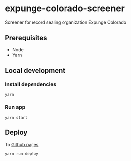 # expunge-colorado-screener
Screener for record sealing organization Expunge Colorado

## Prerequisites
- Node
- Yarn

## Local development
### Install dependencies
`yarn`

### Run app
`yarn start`

## Deploy

To [Github pages](https://codefordenver.github.io/expunge-colorado-screener/)

`yarn run deploy`